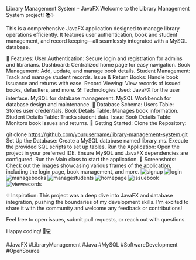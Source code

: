 Library Management System - JavaFX
Welcome to the Library Management System project! 📚✨

This is a comprehensive JavaFX application designed to manage library operations efficiently. It features user authentication, book and student management, and record keeping—all seamlessly integrated with a MySQL database.

🌟 Features:
User Authentication: Secure login and registration for admins and librarians.
Dashboard: Centralized home page for easy navigation.
Book Management: Add, update, and manage book details.
Student Management: Track and manage student records.
Issue & Return Books: Handle book issuance and returns with ease.
Record Viewing: View records of issued books, defaulters, and more.
🛠️ Technologies Used:
JavaFX for the user interface.
MySQL for database management.
MySQL Workbench for database design and maintenance.
📂 Database Schema:
Users Table: Stores user credentials.
Book Details Table: Manages book information.
Student Details Table: Tracks student data.
Issue Book Details Table: Monitors book issues and returns.
🚀 Getting Started:
Clone the Repository:

git clone https://github.com/yourusername/library-management-system.git
Set Up the Database:
Create a MySQL database named library_ms.
Execute the provided SQL scripts to set up tables.
Run the Application:
Open the project in your preferred IDE.
Ensure MySQL and JavaFX dependencies are configured.
Run the Main class to start the application.
📸 Screenshots:
Check out the images showcasing various frames of the application, including the login page, book management, and more.
![signup](https://github.com/user-attachments/assets/7a6b9be6-516a-4968-98db-4e68bffdac27)
![login](https://github.com/user-attachments/assets/605a733e-850b-4887-bb9f-84ff57fe16fe)
![managebooks](https://github.com/user-attachments/assets/a4d09c64-b9a3-4248-82cb-6ddec924e7f7)
![managestudents](https://github.com/user-attachments/assets/9500481d-6fa7-42bd-b0cd-ba73b3b12fc3)
![homepage](https://github.com/user-attachments/assets/79779877-fb00-4e0f-9195-8783dc895cee)
![issuebook](https://github.com/user-attachments/assets/53301bd1-d781-4812-b8b0-b31a2b390509)
![viewrecords](https://github.com/user-attachments/assets/eb26b285-6b61-4f99-a157-92158fcd5b42)


💡 Inspiration:
This project was a deep dive into JavaFX and database integration, pushing the boundaries of my development skills. I'm excited to share it with the community and welcome any feedback or contributions!

Feel free to open issues, submit pull requests, or reach out with questions.

Happy coding! 🚀💻

#JavaFX #LibraryManagement #Java #MySQL #SoftwareDevelopment #OpenSource
